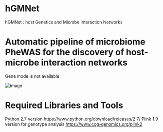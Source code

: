 # hGMNet
hGMNet : host Genetics and Microbe interaction Networks 
 
# Automatic pipeline of microbiome PheWAS for the discovery of host-microbe interaction networks
 
 Gene mode is not available 
 
 
![image](https://user-images.githubusercontent.com/51352117/64011740-48791980-cb57-11e9-948e-c08a5d87487b.png)


# Required Libraries and Tools
Python 2.7 version https://www.python.org/download/releases/2.7/
Plink 1.9 version for genotype analysis https://www.cog-genomics.org/plink2
